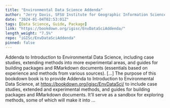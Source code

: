 ```yaml
---
title: "Environmental Data Science Addenda"
author: "Jerry Davis, SFSU Institute for Geographic Information Science"
date: "2024-01-04T02:53:01Z"
tags: [Data Science, Guide, Package]
link: "https://bookdown.org/igisc/EnvDataSciAddenda/"
length_weight: "7.5%"
repo: "iGISc/EnvDataSciAddenda"
pinned: false
---
```


Addenda to Introduction to Environmental Data Science, including case studies, extending methods into more experimental areas, and guides for building packages and RMarkdown documents (essentials based on experience and methods from various sources). [...] The purpose of this bookdown book is to provide Addenda to Introduction to Environmental Data Science, at https://bookdown.org/igisc/EnvDataSci/ to include case studies, extended and experimental methods, and guides for building packages and RMarkdown documents. It’ll serve as a sandbox for exploring methods, some of which will make it into  ...
